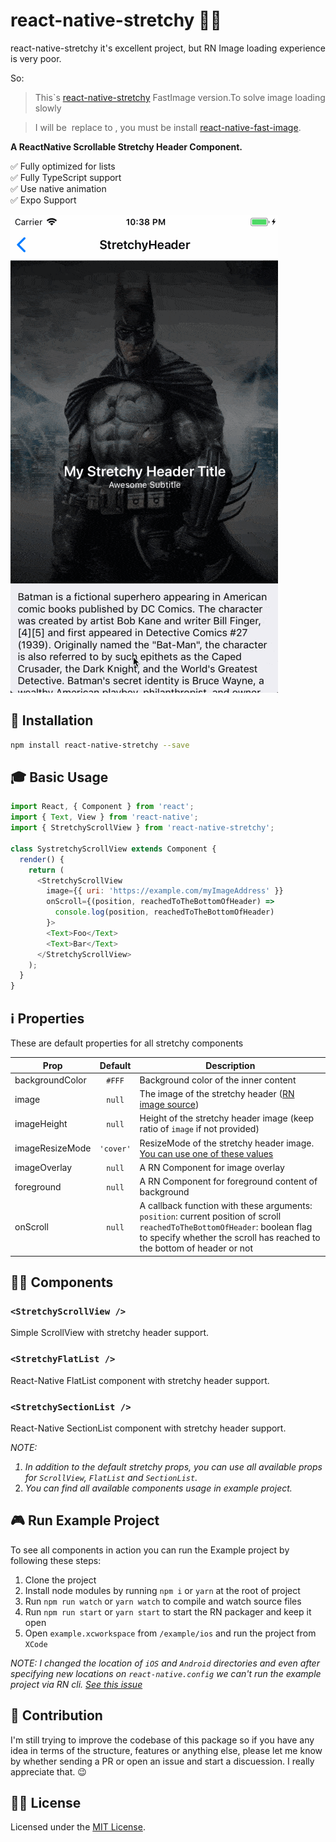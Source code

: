 # react-native-stretchy 🤸‍♀️

react-native-stretchy it's excellent project, but RN Image loading experience is very poor. 

So:

> This`s [react-native-stretchy](https://github.com/hamidhadi/react-native-stretchy) FastImage version.To solve image loading slowly

>I will be <Image/> replace to <FastImage/>, you must be install [react-native-fast-image](https://github.com/DylanVann/react-native-fast-image).



**A ReactNative Scrollable Stretchy Header Component.**

✅ Fully optimized for lists<br>
✅ Fully TypeScript support<br>
✅ Use native animation<br>
✅ Expo Support

![StretchyBatman](/demo.gif)

## 🧐 Installation

```bash
npm install react-native-stretchy --save
```

## 🎓 Basic Usage

```js
import React, { Component } from 'react';
import { Text, View } from 'react-native';
import { StretchyScrollView } from 'react-native-stretchy';

class SystretchyScrollView extends Component {
  render() {
    return (
      <StretchyScrollView
        image={{ uri: 'https://example.com/myImageAddress' }}
        onScroll={(position, reachedToTheBottomOfHeader) =>
          console.log(position, reachedToTheBottomOfHeader)
        }>
        <Text>Foo</Text>
        <Text>Bar</Text>
      </StretchyScrollView>
    );
  }
}
```

## ℹ️ Properties

These are default properties for all stretchy components

| Prop            |  Default  | Description                                                                                                                                                                                                |
| --------------- | :-------: | ---------------------------------------------------------------------------------------------------------------------------------------------------------------------------------------------------------- |
| backgroundColor |  `#FFF`   | Background color of the inner content                                                                                                                                                                      |
| image           |  `null`   | The image of the stretchy header ([RN image source][2])                                                                                                                                                    |
| imageHeight     |  `null`   | Height of the stretchy header image (keep ratio of `image` if not provided)                                                                                                                                |
| imageResizeMode | `'cover'` | ResizeMode of the stretchy header image. [You can use one of these values](https://facebook.github.io/react-native/docs/image.html#resizemode)                                                             |
| imageOverlay    |  `null`   | A RN Component for image overlay                                                                                                                                                                           |
| foreground      |  `null`   | A RN Component for foreground content of background                                                                                                                                                        |
| onScroll        |  `null`   | A callback function with these arguments:<br>`position`: current position of scroll<br>`reachedToTheBottomOfHeader`: boolean flag to specify whether the scroll has reached to the bottom of header or not |

## 💁‍♂️ Components

### <b>`<StretchyScrollView />`</b>

Simple ScrollView with stretchy header support.

### <b>`<StretchyFlatList />`</b>

React-Native FlatList component with stretchy header support.<br>

### <b>`<StretchySectionList />`</b>

React-Native SectionList component with stretchy header support.<br>

<i>NOTE: <br>

1. In addition to the default stretchy props, you can use all available props for `ScrollView`, `FlatList` and `SectionList`.<br>
2. You can find all available components usage in example project.</i>

## 🎮 Run Example Project

To see all components in action you can run the Example project by following these steps:

1. Clone the project
2. Install node modules by running `npm i` or `yarn` at the root of project
3. Run `npm run watch` or `yarn watch` to compile and watch source files
4. Run `npm run start` or `yarn start` to start the RN packager and keep it open
5. Open `example.xcworkspace` from `/example/ios` and run the project from `XCode`

<i>NOTE: I changed the location of `iOS` and `Android` directories and even after specifying new locations on `react-native.config` we can't run the example project via RN cli. [See this issue][3]</i>

## 🧩 Contribution

I'm still trying to improve the codebase of this package so if you have any idea in terms of the structure, features or anything else, please let me know by whether sending a PR or open an issue and start a discuession. I really appreciate that. :wink:

## 👮‍♂️ License

Licensed under the [MIT License](https://github.com/hamidhadi/react-native-stretchy/blob/master/LICENSE).

[1]: https://github.com/react-native-community/react-native-linear-gradient
[2]: https://facebook.github.io/react-native/docs/images.html
[3]: https://github.com/react-native-community/cli/issues/1103
